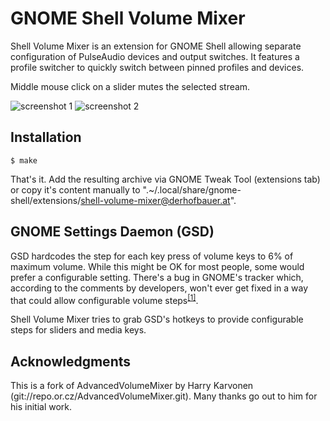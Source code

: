 GNOME Shell Volume Mixer
========================


Shell Volume Mixer is an extension for GNOME Shell allowing separate
configuration of PulseAudio devices and output switches. It features a profile
switcher to quickly switch between pinned profiles and devices.

Middle mouse click on a slider mutes the selected stream.


![screenshot 1](/screenshot_1.png?raw=true "Outputs menu") ![screenshot 2](/screenshot_2.png?raw=true "Inputs menu")



Installation
------------

```
$ make
```

That's it. Add the resulting archive via GNOME Tweak Tool (extensions tab) or
copy it's content manually to
".~/.local/share/gnome-shell/extensions/shell-volume-mixer@derhofbauer.at".


GNOME Settings Daemon (GSD)
---------------------------

GSD hardcodes the step for each key press of volume keys to 6% of maximum
volume. While this might be OK for most people, some would prefer a
configurable setting. There's a bug in GNOME's tracker which, according to the
comments by developers, won't ever get fixed in a way that could allow
configurable volume
steps<sup>[[1]](https://bugzilla.gnome.org/show_bug.cgi?id=650371)</sup>.

Shell Volume Mixer tries to grab GSD's hotkeys to provide configurable steps
for sliders and media keys.


Acknowledgments
---------------

This is a fork of AdvancedVolumeMixer by Harry Karvonen
(git://repo.or.cz/AdvancedVolumeMixer.git).
Many thanks go out to him for his initial work.
